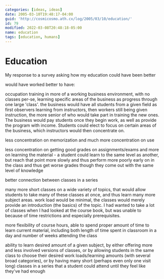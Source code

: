 ```yaml
---
categories: [ideas, ideas]
date: 2005-03-10T19:48:17-04:00
guid: 'http://cosmicosmo.ath.cx/log/2005/03/10/education/'
id: 79
modified: 2022-03-08T20:48:18-05:00
name: education
tags: [education, humans]
---
```


Education
=========

My response to a survey asking how my education could have been better

would have worked better to have:

occupation training in more of a working business environment, with no classes per-se, learning specific areas of the business as progress through one large 'class'. the business would have all students from a given field as first observers learning from instructors, then workers still being given instruction, the more senior of who would take part in training the new ones. The business would pay students once they begin work, as well as provide the program with income. Students could elect to focus on certain areas of the business, which instructors would then concentrate on.

less concentration on memorization and much more concentration on use

less concentration on getting good grades on assignments/exams and more on learning the material - a student could learn to the same level as another, but reach that point more slowly and thus perform more poorly early on in the class and thus get worse grades though they come out with the same level of knowledge

better connection between classes in a series

many more short classes on a wide variety of topics, that would allow students to take many of these classes at once, and thus learn many more subject areas. work load would be minimal, the classes would merely provide an introduction (the basics) of the topic. I had wanted to take a lot of classes when I had looked at the course book, but was unable to because of time restrictions and especially prerequisites.

more flexibility of course hours, able to spend proper amount of time to learn current material, including both length of time spent in classroom in a day and number of weeks attending the class

ability to learn desired amount of a given subject, by either offering more and less involved versions of classes, or by allowing students in the same class to choose their desired work loads/learning amounts (with several broad categories), or by having many short (perhaps even only one visit long) classes in a series that a student could attend until they feel like they've had enough
